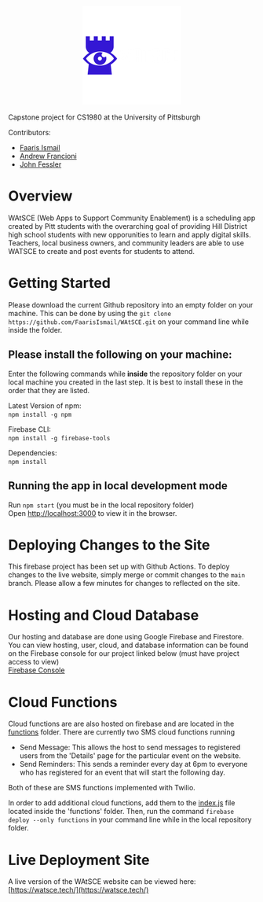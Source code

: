 <p align="center">
     <img src="src/logo-white-text.png"/>
</p>
    
Capstone project for CS1980 at the University of Pittsburgh

Contributors:

* [Faaris Ismail](https://github.com/FaarisIsmail)
* [Andrew Francioni](https://github.com/ajf109)
* [John Fessler](https://github.com/Avaex)

# Overview

WAtSCE (Web Apps to Support Community Enablement) is a scheduling app created by Pitt students with the overarching goal of providing Hill District high school students with new opporunities to learn and apply digital skills. Teachers, local business owners, and community leaders are able to use WATSCE to create and post events for students to attend.

# Getting Started
Please download the current Github repository into an empty folder on your machine. This can be done by using the `git clone https://github.com/FaarisIsmail/WAtSCE.git` on your command line while inside the folder.

## Please install the following on your machine:  
Enter the following commands while **inside** the repository folder on your local machine you created in the last step. It is best to install these in the order that they are listed. 

Latest Version of npm:  
`npm install -g npm`

Firebase CLI:  
`npm install -g firebase-tools`

Dependencies:  
``npm install``

## Running the app in local development mode
Run `npm start` (you must be in the local repository folder)  
Open [http://localhost:3000](http://localhost:3000) to view it in the browser.

# Deploying Changes to the Site
This firebase project has been set up with Github Actions. To deploy changes to the live website, simply merge or commit changes to the `main` branch. Please allow a few minutes for changes to reflected on the site.

# Hosting and Cloud Database
Our hosting and database are done using Google Firebase and Firestore. You can view hosting, user, cloud, and database information can be found on the Firebase console for our project linked below (must have project access to view)  
[Firebase Console](https://console.firebase.google.com/project/cs1980/)

# Cloud Functions
Cloud functions are are also hosted on firebase and are located in the [functions](./functions) folder. There are currently two SMS cloud functions running
- Send Message: This allows the host to send messages to registered users from the 'Details' page for the particular event on the website.
- Send Reminders: This sends a reminder every day at 6pm to everyone who has registered for an event that will start the following day.

Both of these are SMS functions implemented with Twilio.

In order to add additional cloud functions, add them to the [index.js](./functions/index.js) file located inside the 'functions' folder. Then, run the command `firebase deploy --only functions` in your command line while in the local repository folder.

# Live Deployment Site
A live version of the WAtSCE website can be viewed here:  
[https://watsce.tech/](https://watsce.tech/)
